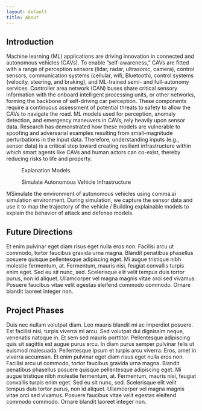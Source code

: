 ```yaml
---
layout: default
title: About
---
```


<h2>Introduction</h2>

<p>Machine learning (ML) applications are driving innovation in connected and autonomous vehicles (CAVs). To enable
    ”self-awareness,” CAVs are fitted with a range of perception sensors (lidar, radar, ultrasonic, camera), control
    sensors, communication systems (cellular, wifi, Bluetooth), control systems (velocity, steering, and braking), and
    ML-trained semi- and full-autonomy services.
    Controller area network (CAN) buses share critical sensory information with the onboard intelligent processing
    units, or other networks, forming the backbone of self-driving car perception. These components require a continuous
    assessment of potential threats to safety to allow the CAVs to navigate the road. ML models used for perception,
    anomaly detection, and emergency maneuvers in CAVs, rely heavily upon sensor data.
    Research has demonstrated how these models are vulnerable to spoofing and adversarial examples resulting from
    small-magnitude perturbations in the input data. Therefore, understanding inputs (e.g., sensor data) is a critical
    step toward creating resilient infrastructure within which smart agents like CAVs and human actors can co-exist,
    thereby reducing risks to life and property.
</p>

<div class="flex space-x-4 mb-6 mt-6">
    <figure>
        <picture>
            <source srcset="" type="image/webp">
            <source srcset="assets/img/explanation-models.png" type="image/png">
            <img src="" alt="">
        </picture>
        <figcaption class="mt-2">Explanation Models</figcaption>
    </figure>
    <figure>
        <picture>
            <source srcset="" type="image/webp">
            <source srcset="assets/img/infrastructure.png" type="image/png">
            <img src="" alt="">
        </picture>
        <figcaption class="mt-2">Simulate Autonomous Vehicle Infrastructure</figcaption>
    </figure>
</div>

<p class="mb-12">MSimulate the environment of autonomous vehicles using comma.ai simulation environment. During simulation, we capture
    the sensor data and use it to map the trajectory of the vehicle / Building explainable models to explain the
    behavior of attack and defense models.</p>

<h2>Future Directions</h2>
<p class="mb-12">Et enim pulvinar eget diam risus eget nulla eros non. Facilisi arcu ut commodo, tortor faucibus gravida urna magna.
    Blandit penatibus phasellus posuere quisque pellentesque adipiscing eget. Mi augue tristique nibh molestie
    fermentum, at. Fermentum, mauris nisi, feugiat convallis turpis enim eget. Sed eu sit nunc, sed. Scelerisque elit
    velit tempus duis tortor purus, non id aliquet. Ullamcorper vel magna magnis vitae orci sed vivamus. Posuere
    faucibus vitae velit egestas eleifend commodo commodo. Ornare blandit laoreet integer non.</p>

<h2>Project Phases</h2>
<p class="mb-12">Duis nec nullam volutpat diam. Leo mauris blandit mi ac imperdiet posuere. Est facilisi nisi, turpis viverra mi arcu.
    Sed volutpat dui dignissim neque, venenatis natoque in. Et sem sed mauris porttitor. Pellentesque adipiscing quis
    sit sagittis est augue purus arcu. In diam purus semper pulvinar felis ut euismod malesuada. Pellentesque ipsum et
    turpis arcu viverra. Eros, amet in viverra accumsan.
    Et enim pulvinar eget diam risus eget nulla eros non. Facilisi arcu ut commodo, tortor faucibus gravida urna magna.
    Blandit penatibus phasellus posuere quisque pellentesque adipiscing eget. Mi augue tristique nibh molestie
    fermentum, at. Fermentum, mauris nisi, feugiat convallis turpis enim eget. Sed eu sit nunc, sed. Scelerisque elit
    velit tempus duis tortor purus, non id aliquet. Ullamcorper vel magna magnis vitae orci sed vivamus. Posuere
    faucibus vitae velit egestas eleifend commodo commodo. Ornare blandit laoreet integer non.
</p>